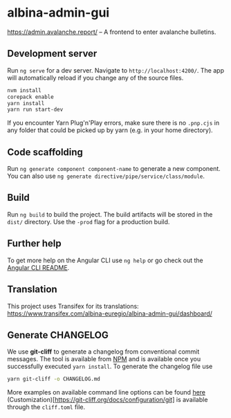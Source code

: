 # albina-admin-gui

https://admin.avalanche.report/ – A frontend to enter avalanche bulletins.

## Development server

Run `ng serve` for a dev server. Navigate to `http://localhost:4200/`. The app will automatically reload if you change any of the source files.

```sh
nvm install
corepack enable
yarn install
yarn run start-dev
```

If you encounter Yarn Plug'n'Play errors, make sure there is no `.pnp.cjs` in any folder that could be picked up by yarn (e.g. in your home directory).

## Code scaffolding

Run `ng generate component component-name` to generate a new component. You can also use `ng generate directive/pipe/service/class/module`.

## Build

Run `ng build` to build the project. The build artifacts will be stored in the `dist/` directory. Use the `-prod` flag for a production build.

## Further help

To get more help on the Angular CLI use `ng help` or go check out the [Angular CLI README](https://github.com/angular/angular-cli/blob/master/README.md).

## Translation

This project uses Transifex for its translations: https://www.transifex.com/albina-euregio/albina-admin-gui/dashboard/

## Generate CHANGELOG

We use **git-cliff** to generate a changelog from conventional commit messages.
The tool is available from [NPM](https://git-cliff.org/docs/installation/npm) and is available once
you successfully executed `yarn install`. To generate the changelog file use

```sh
yarn git-cliff -o CHANGELOG.md
```

More examples on available command line options can be found [here](https://git-cliff.org/docs/usage/examples)
(Customization)[https://git-cliff.org/docs/configuration/git] is available through the `cliff.toml` file.
